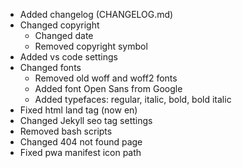 - Added changelog (CHANGELOG.md)
- Changed copyright
    - Changed date
    - Removed copyright symbol
- Added vs code settings
- Changed fonts
    - Removed old woff and woff2 fonts
    - Added font Open Sans from Google
    - Added typefaces: regular, italic, bold, bold italic
- Fixed html land tag (now en)
- Changed Jekyll seo tag settings
- Removed bash scripts
- Changed 404 not found page
- Fixed pwa manifest icon path
